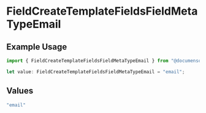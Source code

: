 # FieldCreateTemplateFieldsFieldMetaTypeEmail

## Example Usage

```typescript
import { FieldCreateTemplateFieldsFieldMetaTypeEmail } from "@documenso/sdk-typescript/models/operations";

let value: FieldCreateTemplateFieldsFieldMetaTypeEmail = "email";
```

## Values

```typescript
"email"
```